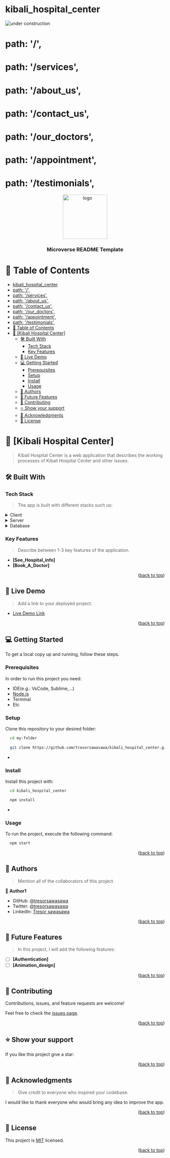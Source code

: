 # kibali_hospital_center

![under construction](https://1bd5ffbc.kibali-hospital-center.pages.dev)

#  path: '/',
#  path: '/services',
#  path: '/about_us',
#  path: '/contact_us',
#  path: '/our_doctors',
#  path: '/appointment',
#  path: '/testimonials',

<a name="readme-top"></a>

<div align="center">
  <!-- You are encouraged to replace this logo with your own! Otherwise you can also remove it. -->
  <img src="murple_logo.png" alt="logo" width="140"  height="auto" />
  <br/>

  <h3><b>Microverse README Template</b></h3>

</div>

<!-- TABLE OF CONTENTS -->

# 📗 Table of Contents

- [kibali\_hospital\_center](#kibali_hospital_center)
- [path: '/',](#path-)
- [path: '/services',](#path-services)
- [path: '/about\_us',](#path-about_us)
- [path: '/contact\_us',](#path-contact_us)
- [path: '/our\_doctors',](#path-our_doctors)
- [path: '/appointment',](#path-appointment)
- [path: '/testimonials',](#path-testimonials)
- [📗 Table of Contents](#-table-of-contents)
- [📖 \[Kibali Hospital Center\] ](#-kibali-hospital-center-)
  - [🛠 Built With ](#-built-with-)
    - [Tech Stack ](#tech-stack-)
    - [Key Features ](#key-features-)
  - [🚀 Live Demo ](#-live-demo-)
  - [💻 Getting Started ](#-getting-started-)
    - [Prerequisites](#prerequisites)
    - [Setup](#setup)
    - [Install](#install)
    - [Usage](#usage)
  - [👥 Authors ](#-authors-)
  - [🔭 Future Features ](#-future-features-)
  - [🤝 Contributing ](#-contributing-)
  - [⭐️ Show your support ](#️-show-your-support-)
  - [🙏 Acknowledgments ](#-acknowledgments-)
  - [📝 License ](#-license-)

<!-- PROJECT DESCRIPTION -->

# 📖 [Kibali Hospital Center] <a name="about-project"></a>

> Kibali Hospital Center is a web application that describes the working processes of Kibali Hospital Center and other issues.

## 🛠 Built With <a name="built-with"></a>

### Tech Stack <a name="tech-stack"></a>

> The app is built with different stacks such us:

<details>
  <summary>Client</summary>
  <ul>
    <li><a href="https://reactjs.org/">React.js</a></li>
    <li><a href="https://sass-lang.com/">Sass</a></li>
    <li><a href="https://tailwindcss.com/">Tailwind</a></li>
  </ul>
</details>

<details>
  <summary>Server</summary>
  <ul>
    <li><a href="/">Under construction</a></li>
  </ul>
</details>

<details>
<summary>Database</summary>
  <ul>
    <li><a href="/">Under construction</a></li>
  </ul>
</details>

<!-- Features -->

### Key Features <a name="key-features"></a>

> Describe between 1-3 key features of the application.

- **[See_Hospital_info]**
- **[Book_A_Doctor]**

<p align="right">(<a href="#readme-top">back to top</a>)</p>

<!-- LIVE DEMO -->

## 🚀 Live Demo <a name="live-demo"></a>

> Add a link to your deployed project.

- [Live Demo Link](https://tresorsawasawa.github.io/kibali_hospital_center/)

<p align="right">(<a href="#readme-top">back to top</a>)</p>

<!-- GETTING STARTED -->

## 💻 Getting Started <a name="getting-started"></a>

To get a local copy up and running, follow these steps.

### Prerequisites

In order to run this project you need:

- IDE(e.g.: VsCode, Sublime,...)
- [Node.js](https://nodejs.org/en)
- Terminal
- Etc

### Setup

Clone this repository to your desired folder:

```sh
  cd my-folder
  
  git clone https://github.com/tresorsawasawa/kibali_hospital_center.git
```
-

### Install

Install this project with:

```sh
  cd kibali_hospital_center

  npm install
```
-

### Usage

To run the project, execute the following command:

```sh
  npm start
```


<p align="right">(<a href="#readme-top">back to top</a>)</p>

<!-- AUTHORS -->

## 👥 Authors <a name="authors"></a>

> Mention all of the collaborators of this project.

👤 **Author1**

- GitHub: [@tresorsawasawa](https://github.com/tresorsawasawa)
- Twitter: [@tresorsawasawa](https://twitter.com/tresorsawasawa)
- LinkedIn: [Tresor sawasawa](https://linkedin.com/in/tresor-sawasawa)

<p align="right">(<a href="#readme-top">back to top</a>)</p>

<!-- FUTURE FEATURES -->

## 🔭 Future Features <a name="future-features"></a>

> In this project, I will add the following features:

- [ ] **[Authentication]**
- [ ] **[Animation_design]**

<p align="right">(<a href="#readme-top">back to top</a>)</p>

<!-- CONTRIBUTING -->

## 🤝 Contributing <a name="contributing"></a>

Contributions, issues, and feature requests are welcome!

Feel free to check the [issues page](../../issues/).

<p align="right">(<a href="#readme-top">back to top</a>)</p>

<!-- SUPPORT -->

## ⭐️ Show your support <a name="support"></a>


If you like this project give a star:

<p align="right">(<a href="#readme-top">back to top</a>)</p>

<!-- ACKNOWLEDGEMENTS -->

## 🙏 Acknowledgments <a name="acknowledgements"></a>

> Give credit to everyone who inspired your codebase.

I would like to thank everyone who would bring any idea to improve the app. 

<p align="right">(<a href="#readme-top">back to top</a>)</p>


<!-- LICENSE -->

## 📝 License <a name="license"></a>

This project is [MIT](./LICENSE) licensed.

<p align="right">(<a href="#readme-top">back to top</a>)</p>

